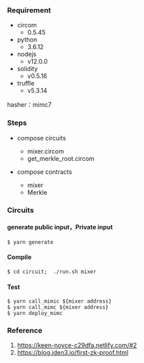 ###  Requirement

- circom
	- 0.5.45
- python
	- 3.6.12
- nodejs
	- v12.0.0
- solidity
	- v0.5.16
- truffle
    - v5.3.14

hasher：mimc7

### Steps

- compose circuits
	- mixer.circom
	- get_merkle_root.circom

- compose contracts
	- mixer
	- Merkle

### Circuits


#### generate public input，Private input

```
$ yarn generate
```

#### Compile

```
$ cd circuit;  ./run.sh mixer
```

#### Test

```
$ yarn call_mimic ${mixer address}
$ yarn call_mimc ${mixer address}
$ yarn deploy_mimc
```

### Reference
1. https://keen-noyce-c29dfa.netlify.com/#2
2. https://blog.iden3.io/first-zk-proof.html
